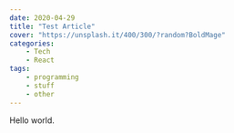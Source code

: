 ```yaml
---
date: 2020-04-29
title: "Test Article"
cover: "https://unsplash.it/400/300/?random?BoldMage"
categories:
    - Tech
    - React
tags:
    - programming
    - stuff
    - other
---
```


Hello world.
